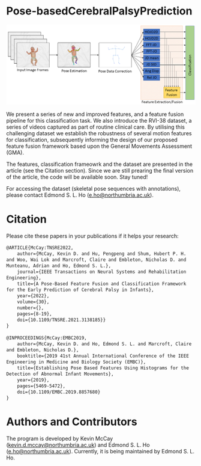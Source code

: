 # Pose-basedCerebralPalsyPrediction

![Overall Framework](Framework.png)

We present a series of new and improved features, and a feature fusion pipeline for this classification task. We also introduce the RVI-38 dataset, a series of videos captured as part of routine clinical care. By utilising this challenging dataset we establish the robustness of several motion features for classification, subsequently informing the design of our proposed feature fusion framework based upon the General Movements Assessment (GMA).

The features, classification frameowrk and the dataset are presented in the article (see the Citation section). Since we are still prearing the final version of the article, the code will be available soon. Stay tuned!

For accessing the dataset (skeletal pose sequences with annotations), please contact Edmond S. L. Ho (e.ho@northumbria.ac.uk).

# Citation
Please cite these papers in your publications if it helps your research:

    @ARTICLE{McCay:TNSRE2022,
        author={McCay, Kevin D. and Hu, Pengpeng and Shum, Hubert P. H. and Woo, Wai Lok and Marcroft, Claire and Embleton, Nicholas D. and Munteanu, Adrian and Ho, Edmond S. L.},
        journal={IEEE Transactions on Neural Systems and Rehabilitation Engineering}, 
        title={A Pose-Based Feature Fusion and Classification Framework for the Early Prediction of Cerebral Palsy in Infants}, 
        year={2022},
        volume={30},
        number={},
        pages={8-19},
        doi={10.1109/TNSRE.2021.3138185}}
    }
    
    @INPROCEEDINGS{McCay:EMBC2019,  
        author={McCay, Kevin D. and Ho, Edmond S. L. and Marcroft, Claire and Embleton, Nicholas D.},  
        booktitle={2019 41st Annual International Conference of the IEEE Engineering in Medicine and Biology Society (EMBC)},   
        title={Establishing Pose Based Features Using Histograms for the Detection of Abnormal Infant Movements},   
        year={2019},  
        pages={5469-5472},  
        doi={10.1109/EMBC.2019.8857680}
    }

# Authors and Contributors
The program is developed by Kevin McCay (kevin.d.mccay@northumbria.ac.uk) and Edmond S. L. Ho (e.ho@northumbria.ac.uk). Currently, it is being maintained by Edmond S. L. Ho.
